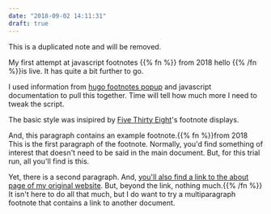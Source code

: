 ```yaml
---
date: "2018-09-02 14:11:31"
draft: true
---
```


This is a duplicated note and will be removed.

My first attempt at javascript footnotes {{% fn %}} from 2018 hello {{% /fn %}}is live. It has quite a bit further to go.

I used information from [hugo footnotes popup](https://www.vojtech.net/posts/hugo-footnotes-popup/) and javascript documentation to pull this together. Time will tell how much more I need to tweak the script.

The basic style was insipired by [Five Thirty Eight](https://fivethirtyeight.com/)'s footnote displays.

And, this paragraph contains an example footnote.{{% fn %}}from 2018 This is the first paragraph of the footnote. Normally, you'd find something of interest that doesn't need to be said in the main document. But, for this trial run, all you'll find is this.
    
Yet, there is a second paragraph. And, [you'll also find a link to the about page of my original website](https://ajcindustries.com). But, beyond the link, nothing much.{{% /fn %}} It isn't here to do all that much, but I do want to try a multiparagraph footnote that contains a link to another document.